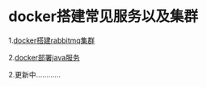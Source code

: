 # docker搭建常见服务以及集群

1.[docker搭建rabbitmq集群](rabbitmq-ji-qun-da-jian.md)

2.[docker部署java服务](docker-bu-shu-java-fu-wu.md)

2.更新中............

